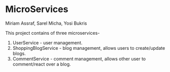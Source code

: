 # MicroServices
Miriam Assraf, Sarel Micha, Yosi Bukris

This project contains of three microservices-
1. UserService - user management.
2. ShoppingBlogService - blog management, allows users to create/update blogs.
3. CommentService - comment management, allows other user to comment/react over a blog.
